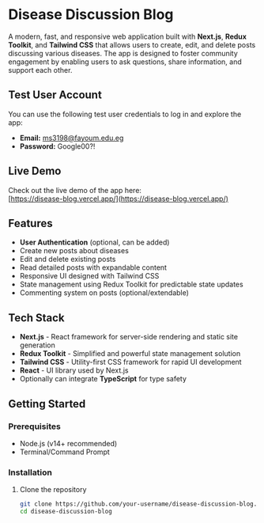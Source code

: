 # Disease Discussion Blog

A modern, fast, and responsive web application built with **Next.js**, **Redux Toolkit**, and **Tailwind CSS** that allows users to create, edit, and delete posts discussing various diseases. The app is designed to foster community engagement by enabling users to ask questions, share information, and support each other.

## Test User Account

You can use the following test user credentials to log in and explore the app:

- **Email:** ms3198@fayoum.edu.eg  
- **Password:** Google00?!

## Live Demo

Check out the live demo of the app here:  
[https://disease-blog.vercel.app/](https://disease-blog.vercel.app/)

## Features

- **User Authentication** (optional, can be added)
- Create new posts about diseases
- Edit and delete existing posts
- Read detailed posts with expandable content
- Responsive UI designed with Tailwind CSS
- State management using Redux Toolkit for predictable state updates
- Commenting system on posts (optional/extendable)

## Tech Stack

- **Next.js** - React framework for server-side rendering and static site generation
- **Redux Toolkit** - Simplified and powerful state management solution
- **Tailwind CSS** - Utility-first CSS framework for rapid UI development
- **React** - UI library used by Next.js
- Optionally can integrate **TypeScript** for type safety

## Getting Started

### Prerequisites

- Node.js (v14+ recommended)
- Terminal/Command Prompt

### Installation

1. Clone the repository

   ```bash
   git clone https://github.com/your-username/disease-discussion-blog.git
   cd disease-discussion-blog
